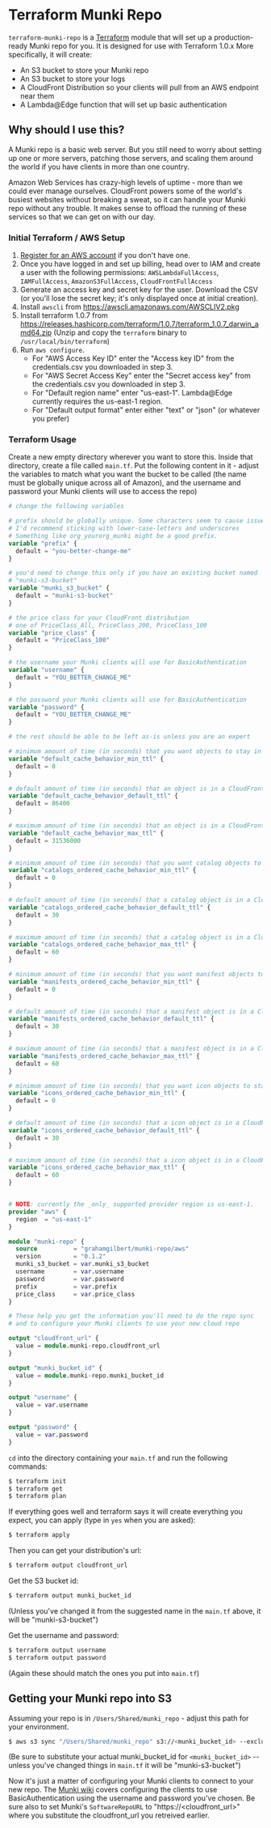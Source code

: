 # Terraform Munki Repo

`terraform-munki-repo` is a [Terraform](https://terraform.io) module that will set up a production-ready Munki repo for you. It is designed for use with Terraform 1.0.x More specifically, it will create:

- An S3 bucket to store your Munki repo
- An S3 bucket to store your logs
- A CloudFront Distribution so your clients will pull from an AWS endpoint near them
- A Lambda@Edge function that will set up basic authentication

## Why should I use this?

A Munki repo is a basic web server. But you still need to worry about setting up one or more servers, patching those servers, and scaling them around the world if you have clients in more than one country.

Amazon Web Services has crazy-high levels of uptime - more than we could ever manage ourselves. CloudFront powers some of the world's busiest websites without breaking a sweat, so it can handle your Munki repo without any trouble. It makes sense to offload the running of these services so that we can get on with our day.

### Initial Terraform / AWS Setup

1. [Register for an AWS account](https://aws.amazon.com/) if you don't have one.
2. Once you have logged in and set up billing, head over to IAM and create a user with the following permissions:
   `AWSLambdaFullAccess`,
   `IAMFullAccess`,
   `AmazonS3FullAccess`,
   `CloudFrontFullAccess`
3. Generate an access key and secret key for the user. Download the CSV (or you'll lose the secret key; it's only displayed once at initial creation).
4. Install `awscli` from https://awscli.amazonaws.com/AWSCLIV2.pkg
5. Install terraform 1.0.7 from https://releases.hashicorp.com/terraform/1.0.7/terraform_1.0.7_darwin_amd64.zip (Unzip and copy the `terraform` binary to `/usr/local/bin/terraform`)
6. Run `aws configure`.
   - For "AWS Access Key ID" enter the "Access key ID" from the credentials.csv you downloaded in step 3.
   - For "AWS Secret Access Key" enter the "Secret access key" from the credentials.csv you downloaded in step 3.
   - For "Default region name" enter "us-east-1". Lambda@Edge currently requires the us-east-1 region.
   - For "Default output format" enter either "text" or "json" (or whatever you prefer)

### Terraform Usage

Create a new empty directory wherever you want to store this. Inside that directory, create a file called `main.tf`. Put the following content in it - adjust the variables to match what you want the bucket to be called (the name must be globally unique across all of Amazon), and the username and password your Munki clients will use to access the repo)

```terraform
# change the following variables

# prefix should be globally unique. Some characters seem to cause issues;
# I'd recommend sticking with lower-case-letters and underscores
# Something like org_yourorg_munki might be a good prefix.
variable "prefix" {
  default = "you-better-change-me"
}

# you'd need to change this only if you have an existing bucket named
# "munki-s3-bucket"
variable "munki_s3_bucket" {
  default = "munki-s3-bucket"
}

# the price class for your CloudFront distribution
# one of PriceClass_All, PriceClass_200, PriceClass_100
variable "price_class" {
  default = "PriceClass_100"
}

# the username your Munki clients will use for BasicAuthentication
variable "username" {
  default = "YOU_BETTER_CHANGE_ME"
}

# the password your Munki clients will use for BasicAuthentication
variable "password" {
  default = "YOU_BETTER_CHANGE_ME"
}

# the rest should be able to be left as-is unless you are an expert

# minimum amount of time (in seconds) that you want objects to stay in CloudFront caches before CloudFront queries your origin to see whether the object has been updated checks for updates
variable "default_cache_behavior_min_ttl" {
  default = 0
}

# default amount of time (in seconds) that an object is in a CloudFront cache before CloudFront forwards another request in the absence of an Cache-Control max-age or Expires header
variable "default_cache_behavior_default_ttl" {
  default = 86400
}

# maximum amount of time (in seconds) that an object is in a CloudFront cache before CloudFront forwards another request to your origin to determine whether the object has been updated
variable "default_cache_behavior_max_ttl" {
  default = 31536000
}

# minimum amount of time (in seconds) that you want catalog objects to stay in CloudFront caches before CloudFront queries your origin to see whether the object has been updated
variable "catalogs_ordered_cache_behavior_min_ttl" {
  default = 0
}

# default amount of time (in seconds) that a catalog object is in a CloudFront cache before CloudFront forwards another request in the absence of an Cache-Control max-age or Expires header
variable "catalogs_ordered_cache_behavior_default_ttl" {
  default = 30
}

# maximum amount of time (in seconds) that a catalog object is in a CloudFront cache before CloudFront forwards another request to your origin to determine whether the object has been updated
variable "catalogs_ordered_cache_behavior_max_ttl" {
  default = 60
}

# minimum amount of time (in seconds) that you want manifest objects to stay in CloudFront caches before CloudFront queries your origin to see whether the object has been updated
variable "manifests_ordered_cache_behavior_min_ttl" {
  default = 0
}

# default amount of time (in seconds) that a manifest object is in a CloudFront cache before CloudFront forwards another request in the absence of an Cache-Control max-age or Expires header
variable "manifests_ordered_cache_behavior_default_ttl" {
  default = 30
}

# maximum amount of time (in seconds) that a manifest object is in a CloudFront cache before CloudFront forwards another request to your origin to determine whether the object has been updated
variable "manifests_ordered_cache_behavior_max_ttl" {
  default = 60
}

# minimum amount of time (in seconds) that you want icon objects to stay in CloudFront caches before CloudFront queries your origin to see whether the object has been updated
variable "icons_ordered_cache_behavior_min_ttl" {
  default = 0
}

# default amount of time (in seconds) that a icon object is in a CloudFront cache before CloudFront forwards another request in the absence of an Cache-Control max-age or Expires header
variable "icons_ordered_cache_behavior_default_ttl" {
  default = 30
}

# maximum amount of time (in seconds) that a icon object is in a CloudFront cache before CloudFront forwards another request to your origin to determine whether the object has been updated
variable "icons_ordered_cache_behavior_max_ttl" {
  default = 60
}


# NOTE: currently the _only_ supported provider region is us-east-1.
provider "aws" {
  region  = "us-east-1"
}

module "munki-repo" {
  source          = "grahamgilbert/munki-repo/aws"
  version         = "0.1.2"
  munki_s3_bucket = var.munki_s3_bucket
  username        = var.username
  password        = var.password
  prefix          = var.prefix
  price_class     = var.price_class
}

# These help you get the information you'll need to do the repo sync
# and to configure your Munki clients to use your new cloud repo

output "cloudfront_url" {
  value = module.munki-repo.cloudfront_url
}

output "munki_bucket_id" {
  value = module.munki-repo.munki_bucket_id
}

output "username" {
  value = var.username
}

output "password" {
  value = var.password
}

```

`cd` into the directory containing your `main.tf` and run the following commands:

```bash
$ terraform init
$ terraform get
$ terraform plan
```

If everything goes well and terraform says it will create everything you expect, you can apply (type in `yes` when you are asked):

```bash
$ terraform apply
```

Then you can get your distribution's url:

```bash
$ terraform output cloudfront_url
```

Get the S3 bucket id:

```bash
$ terraform output munki_bucket_id
```

(Unless you've changed it from the suggested name in the `main.tf` above, it will be "munki-s3-bucket")

Get the username and password:

```bash
$ terraform output username
$ terraform output password
```

(Again these should match the ones you put into `main.tf`)

## Getting your Munki repo into S3

Assuming your repo is in `/Users/Shared/munki_repo` - adjust this path for your environment.

```bash
$ aws s3 sync "/Users/Shared/munki_repo" s3://<munki_bucket_id> --exclude '*.git/*' --exclude '.DS_Store' --delete
```

(Be sure to substitute your actual munki_bucket_id for `<munki_bucket_id>` -- unless you've changed things in `main.tf` it will be "munki-s3-bucket")

Now it's just a matter of configuring your Munki clients to connect to your new repo. The [Munki wiki](https://github.com/munki/munki/wiki/Using-Basic-Authentication#configuring-the-clients-to-use-a-password) covers configuring the clients to use BasicAuthentication using the username and password you've chosen. Be sure also to set Munki's `SoftwareRepoURL` to "https://<cloudfront_url>" where you substitute the cloudfront_url you retreived earlier.
